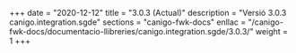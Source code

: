 +++
date        = "2020-12-12"
title       = "3.0.3 (Actual)"
description = "Versió 3.0.3 canigo.integration.sgde"
sections    = "canigo-fwk-docs"
enllac		= "/canigo-fwk-docs/documentacio-llibreries/canigo.integration.sgde/3.0.3/"
weight		= 1
+++
